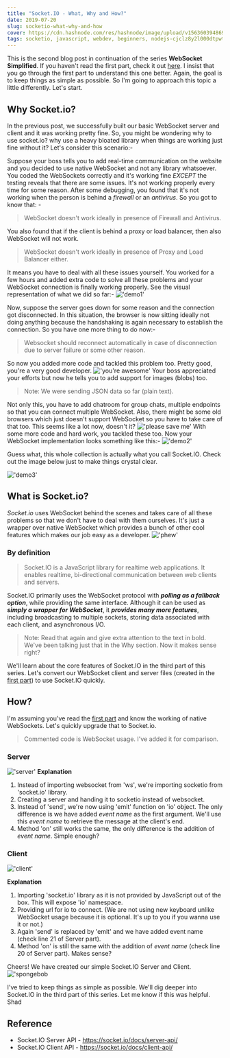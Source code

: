 ```yaml
---
title: "Socket.IO - What, Why and How?"
date: 2019-07-20
slug: socketio-what-why-and-how
cover: https://cdn.hashnode.com/res/hashnode/image/upload/v1563603948690/CRJ5GoTWJ.png
tags: socketio, javascript, webdev, beginners, nodejs-cjclz8y2l000dtpwt144m8ti8
---
```


This is the second blog post in continuation of the series **WebSocket Simplified**. If you haven't read the first part, check it out [here](https://iamshadmirza.hashnode.dev/websocket-simplified-cjxjzcu0m002i3hs1eewt2p80). I insist that you go through the first part to understand this one better. Again, the goal is to keep things as simple as possible. So I'm going to approach this topic a little differently. Let's start.

## Why Socket.io?
In the previous post, we successfully built our basic WebSocket server and client and it was working pretty fine. So, you might be wondering why to use socket.io? why use a heavy bloated library when things are working just fine without it? Let's consider this scenario:-

Suppose your boss tells you to add real-time communication on the website and you decided to use native WebSocket and not any library whatsoever.
You coded the WebSockets correctly and it's working fine *EXCEPT* the testing reveals that there are some issues. It's not working properly every time for some reason.
After some debugging, you found that it's not working when the person is behind a *firewall* or an *antivirus*. So you got to know that: -
> WebSocket doesn't work ideally in presence of Firewall and Antivirus.

You also found that if the client is behind a proxy or load balancer, then also WebSocket will not work.
>WebSocket doesn't work ideally in presence of Proxy and Load Balancer either.

It means you have to deal with all these issues yourself. You worked for a few hours and added extra code to solve all these problems and your WebSocket connection is finally working properly. See the visual representation of what we did so far:-
!['demo1'](https://raw.githubusercontent.com/iamshadmirza/BlogsByShad/master/blogs/socketio-why-and-how/demo1.jpg)

Now, suppose the server goes down for some reason and the connection got disconnected. In this situation, the browser is now sitting ideally not doing anything because the handshaking is again necessary to establish the connection. So you have one more thing to do now:-
>Websocket should reconnect automatically in case of disconnection due to server failure or some other reason.

So now you added more code and tackled this problem too. Pretty good, you're a very good developer.
!['you're awesome'](https://media.giphy.com/media/5C0b4tU550kNGRmJrU/giphy.gif)
Your boss appreciated your efforts but now he tells you to add support for images (blobs) too.
>Note: We were sending JSON data so far (plain text).

Not only this, you have to add chatroom for group chats, multiple endpoints so that you can connect multiple WebSocket. Also, there might be some old browsers which just doesn't support WebSocket so you have to take care of that too.
This seems like a lot now, doesn't it?
!['please save me'](https://media.giphy.com/media/3o7TKEP6YngkCKFofC/giphy.gif)
With some more code and hard work, you tackled these too. Now your WebSocket implementation looks something like this:-
!['demo2'](https://raw.githubusercontent.com/iamshadmirza/BlogsByShad/master/blogs/socketio-why-and-how/demo2.jpg)

Guess what, this whole collection is actually what you call Socket.IO. Check out the image below just to make things crystal clear.

!['demo3'](https://raw.githubusercontent.com/iamshadmirza/BlogsByShad/master/blogs/socketio-why-and-how/demo3.jpg)

## What is Socket.io?
*Socket.io* uses WebSocket behind the scenes and takes care of all these problems so that we don't have to deal with them ourselves. It's just a wrapper over native WebSocket which provides a bunch of other cool features which makes our job easy as a developer.
!['phew'](https://media.giphy.com/media/JMV7IKoqzxlrW/giphy.gif)
### By definition
> Socket.IO is a JavaScript library for realtime web applications. It enables realtime, bi-directional communication between web clients and servers.

Socket.IO primarily uses the WebSocket protocol with ***polling as a fallback option***, while providing the same interface. Although it can be used as ***simply a wrapper for WebSocket***, it ***provides many more features***, including broadcasting to multiple sockets, storing data associated with each client, and asynchronous I/O.

>Note: Read that again and give extra attention to the text in bold. We've been talking just that in the Why section. Now it makes sense right?

We'll learn about the core features of Socket.IO in the third part of this series. Let's convert our WebSocket client and server files (created in the [first part](https://iamshadmirza.hashnode.dev/websocket-simplified-cjxjzcu0m002i3hs1eewt2p80)) to use Socket.IO quickly.

## How?
I'm assuming you've read the [first part](https://iamshadmirza.hashnode.dev/websocket-simplified-cjxjzcu0m002i3hs1eewt2p80) and know the working of native WebSockets. Let's quickly upgrade that to Socket.io.
> Commented code is WebSocket usage. I've added it for comparison.

### Server
!['server'](https://raw.githubusercontent.com/iamshadmirza/BlogsByShad/master/blogs/socketio-why-and-how/server.png)
**Explanation**

1. Instead of importing websocket from 'ws', we're importing socketio from 'socket.io' library.
2. Creating a server and handing it to socketio instead of websocket.
3. Instead of 'send', we're now using 'emit' function on 'io' object. The only difference is we have added *event name* as the first argument.
We'll use this *event name* to retrieve the message at the client's end.
4. Method 'on' still works the same, the only difference is the addition of *event name*. Simple enough?

### Client
!['client'](https://raw.githubusercontent.com/iamshadmirza/BlogsByShad/master/blogs/socketio-why-and-how/client.png)

**Explanation**
1. Importing 'socket.io' library as it is not provided by JavaScript out of the box. This will expose 'io' namespace.
2. Providing url for io to connect. (We are not using new keyboard unlike WebSocket usage because it is optional. It's up to you if you wanna use it or not.)
3. Again 'send' is replaced by 'emit' and we have added event name (check line 21 of Server part).
4. Method 'on' is still the same with the addition of *event name* (check line 20 of Server part). Makes sense?

Cheers! We have created our simple Socket.IO Server and Client.
!['spongebob](https://media.giphy.com/media/26u4lOMA8JKSnL9Uk/giphy.gif)

I've tried to keep things as simple as possible. We'll dig deeper into Socket.IO in the third part of this series. Let me know if this was helpful.
Shad

## Reference
* Socket.IO Server API - https://socket.io/docs/server-api/
* Socket.IO Client API - https://socket.io/docs/client-api/
